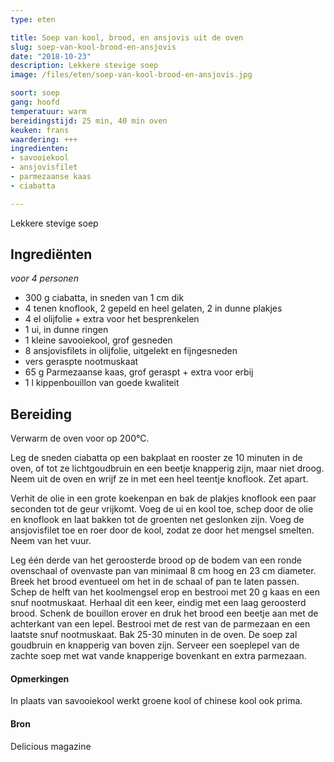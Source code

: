 ```yaml
---
type: eten

title: Soep van kool, brood, en ansjovis uit de oven
slug: soep-van-kool-brood-en-ansjovis
date: "2018-10-23"
description: Lekkere stevige soep
image: /files/eten/soep-van-kool-brood-en-ansjovis.jpg

soort: soep
gang: hoofd
temperatuur: warm
bereidingstijd: 25 min, 40 min oven
keuken: frans
waardering: +++
ingredienten:
- savooiekool
- ansjovisfilet
- parmezaanse kaas
- ciabatta

---
```


Lekkere stevige soep

## Ingrediënten

*voor 4 personen*

* 300 g ciabatta, in sneden van 1 cm dik
* 4 tenen knoflook, 2 gepeld en heel gelaten, 2 in dunne plakjes
* 4 el olijfolie + extra voor het besprenkelen
* 1 ui, in dunne ringen
* 1 kleine savooiekool, grof gesneden
* 8 ansjovisfilets in olijfolie, uitgelekt en fijngesneden
* vers geraspte nootmuskaat
* 65 g Parmezaanse kaas, grof geraspt + extra voor erbij
* 1 l kippenbouillon van goede kwaliteit

## Bereiding

Verwarm de oven voor op 200°C.

Leg de sneden ciabatta op een bakplaat en rooster ze 10 minuten in de oven, of tot ze lichtgoudbruin en een beetje knapperig zijn, maar niet droog. Neem uit de oven en wrijf ze in met een heel teentje knoflook. Zet apart.

Verhit de olie in een grote koekenpan en bak de plakjes knoflook een paar seconden tot de geur vrijkomt. Voeg de ui en kool toe, schep door de olie en knoflook en laat bakken tot de groenten net geslonken zijn. Voeg de ansjovisfilet toe en roer door de kool, zodat ze door het mengsel smelten. Neem van het vuur.

Leg één derde van het geroosterde brood op de bodem van een ronde ovenschaal of ovenvaste pan van minimaal 8 cm hoog en 23 cm diameter. Breek het brood eventueel om het in de schaal of pan te laten passen. Schep de helft van het koolmengsel erop en bestrooi met 20 g kaas en een snuf nootmuskaat. Herhaal dit een keer, eindig met een laag geroosterd brood. Schenk de bouillon erover en druk het brood een beetje aan met de achterkant van een lepel. Bestrooi met de rest van de parmezaan en een laatste snuf nootmuskaat. Bak 25-30 minuten in de oven. De soep zal goudbruin en knapperig van boven zijn. Serveer een soeplepel van de zachte soep met wat vande knapperige bovenkant en extra parmezaan.

#### Opmerkingen

In plaats van savooiekool werkt groene kool of chinese kool ook prima.

#### Bron

Delicious magazine
